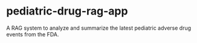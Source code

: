 # pediatric-drug-rag-app
A RAG system to analyze and summarize the latest pediatric adverse drug events from the FDA.

